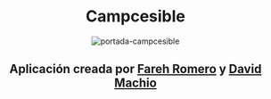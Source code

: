 <div align="center">

<h1>Campcesible</h1>

![portada-campcesible](https://github.com/DavidMachio/frontend-proyecto-final/assets/135691621/fe3f64ab-801e-4d9b-ba9d-64cd9400d866)

<h2>Aplicación creada por  <a href="https://github.com/fareh150">Fareh Romero</a> y <a href="https://github.com/DavidMachio">David Machio</a> </h2>


</div>
